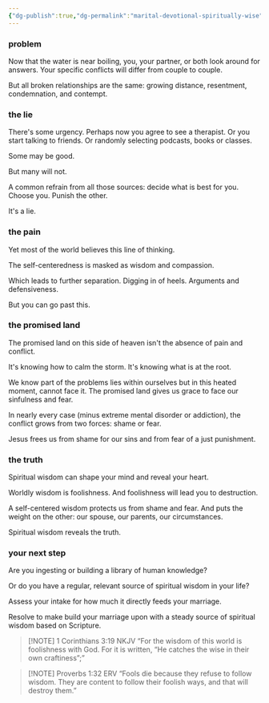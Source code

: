 ```yaml
---
{"dg-publish":true,"dg-permalink":"marital-devotional-spiritually-wise","permalink":"/marital-devotional-spiritually-wise/","created":"","updated":""}
---
```



### problem
Now that the water is near boiling, you, your partner, or both look around for answers.  Your specific conflicts will differ from couple to couple. 

But all broken relationships are the same: growing distance, resentment, condemnation, and contempt. 

### the lie
There's some urgency. Perhaps now you agree to see a therapist. Or you start talking to friends. Or randomly selecting podcasts, books or classes. 

Some may be good. 

But many will not. 

A common refrain from all those sources: decide what is best for you.  Choose you. Punish the other. 

It's a lie.

### the pain
Yet most of the world believes this line of thinking. 

The self-centeredness is masked as wisdom and compassion. 

Which leads to further separation. Digging in of heels. Arguments and defensiveness. 

But you can go past this. 

### the promised land
The promised land on this side of heaven isn't the absence of pain and conflict.

It's knowing how to calm the storm. It's knowing what is at the root.

We know part of the problems lies within ourselves but in this heated moment, cannot face it. The promised land gives us grace to face our sinfulness and fear.

In nearly every case (minus extreme mental disorder or addiction), the conflict grows from two forces: shame or fear. 

Jesus frees us from shame for our sins and from fear of a just punishment. 

### the truth
Spiritual wisdom can shape your mind and reveal your heart.

Worldly wisdom is foolishness. And foolishness will lead you to destruction.

A self-centered wisdom protects us from shame and fear.  And puts the weight on the other: our spouse, our parents, our circumstances.

Spiritual wisdom reveals the truth.

### your next step 
Are you ingesting or building a library of human knowledge?  

Or do you have a regular, relevant source of spiritual wisdom in your life?

Assess your intake for how much it directly feeds your marriage. 

Resolve to make build your marriage upon with a steady source of spiritual wisdom based on Scripture. 



> [!NOTE] 1 Corinthians‬ ‭3‬:‭19‬ ‭NKJV‬‬
> “For the wisdom of this world is foolishness with God. For it is written, “He catches the wise in their own craftiness”;”


> [!NOTE] Proverbs‬ ‭1‬:‭32‬ ‭ERV‬‬
> “Fools die because they refuse to follow wisdom. They are content to follow their foolish ways, and that will destroy them.”


